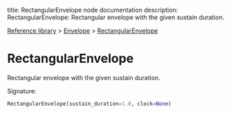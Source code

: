 title: RectangularEnvelope node documentation
description: RectangularEnvelope: Rectangular envelope with the given sustain duration.

[Reference library](../../index.md) > [Envelope](../index.md) > [RectangularEnvelope](index.md)

# RectangularEnvelope

Rectangular envelope with the given sustain duration.

Signature:
```python
RectangularEnvelope(sustain_duration=1.0, clock=None)
```
